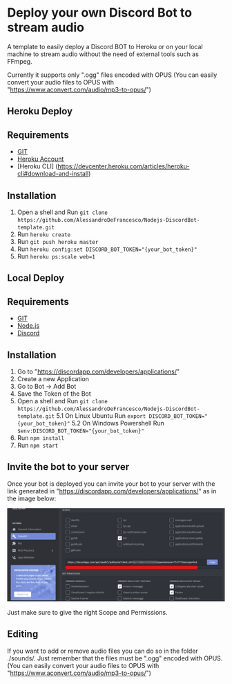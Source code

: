# Deploy your own Discord Bot to stream audio 

A template to easily deploy a Discord BOT to Heroku or on your local machine to stream audio without the need of external tools such as FFmpeg.

Currently it supports only ".ogg" files encoded with OPUS (You can easily convert your audio files to OPUS with "https://www.aconvert.com/audio/mp3-to-opus/")

## Heroku Deploy
## Requirements

* [GIT](https://git-scm.com/downloads)
* [Heroku Account](https://signup.heroku.com/)
* [Heroku CLI] (https://devcenter.heroku.com/articles/heroku-cli#download-and-install)

## Installation

1. Open a shell and Run `git clone https://github.com/AlessandroDeFrancesco/Nodejs-DiscordBot-template.git`
2. Run `heroku create`
3. Run `git push heroku master`
4. Run `heroku config:set DISCORD_BOT_TOKEN="{your_bot_token}"`
5. Run `heroku ps:scale web=1`

## Local Deploy
## Requirements

* [GIT](https://git-scm.com/downloads)
* [Node.js](http://nodejs.org/)
* [Discord](https://discordapp.com/developers/applications/)

## Installation

1. Go to "https://discordapp.com/developers/applications/"
2. Create a new Application
3. Go to Bot -> Add Bot 
3. Save the Token of the Bot
4. Open a shell and Run `git clone https://github.com/AlessandroDeFrancesco/Nodejs-DiscordBot-template.git`
5.1 On Linux Ubuntu Run `export DISCORD_BOT_TOKEN="{your_bot_token}"`
5.2 On Windows Powershell Run `$env:DISCORD_BOT_TOKEN="{your_bot_token}"`
6. Run `npm install`
7. Run `npm start`

## Invite the bot to your server

Once your bot is deployed you can invite your bot to your server with the link generated in "https://discordapp.com/developers/applications/" as in the image below:

![alt invitebot](invitebot.png)

Just make sure to give the right Scope and Permissions.

## Editing

If you want to add or remove audio files you can do so in the folder ./sounds/. Just remember that the files must be ".ogg" encoded with OPUS.
(You can easily convert your audio files to OPUS with "https://www.aconvert.com/audio/mp3-to-opus/")

